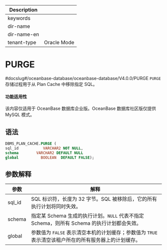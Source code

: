 | Description   |                 |
|---------------|-----------------|
| keywords      |                 |
| dir-name      |                 |
| dir-name-en   |                 |
| tenant-type   | Oracle Mode     |

# PURGE 

#docslug#/oceanbase-database/oceanbase-database/V4.0.0/PURGE
`PURGE` 存储过程用于从 Plan Cache 中移除指定 SQL。 

  <main id="notice" >
    <h4>功能适用性</h4>
    <p>该内容仅适用于 OceanBase 数据库企业版。OceanBase 数据库社区版仅提供 MySQL 模式。</p>
  </main>

## 语法 

```sql
DBMS_PLAN_CACHE.PURGE (
sql_id           VARCHAR2 NOT NULL, 
schema        VARCHAR2 DEFAULT NULL
global          BOOLEAN  DEFAULT FALSE);
```



## 参数解释 



|   参数   |                                      解释                                       |
|--------|-------------------------------------------------------------------------------|
| sql_id | SQL 标识符，长度为 32 字节。SQL 被移除后，它的所有执行计划将同时失效。                                    |
| schema | 指定某 Schema 生成的执行计划。`NULL` 代表不指定 Schema，则所有 Schema 的执行计划都会失效。 |
| global | 参数值为 `FALSE` 表示清空本机的计划缓存；参数值为 `TRUE` 表示清空该租户所在的所有服务器上的计划缓存。                   |


